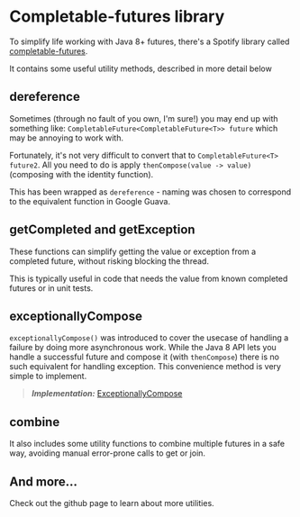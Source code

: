 # Completable-futures library

To simplify life working with Java 8+ futures, there's a Spotify library called
[completable-futures](https://github.com/spotify/completable-futures).

It contains some useful utility methods, described in more detail below

## dereference

Sometimes (through no fault of you own, I'm sure!) you may end up with something like:
`CompletableFuture<CompletableFuture<T>> future` which may be annoying to work with.

Fortunately, it's not very difficult to convert that to `CompletableFuture<T> future2`.
All you need to do is apply `thenCompose(value -> value)` (composing with the identity function).

This has been wrapped as `dereference` - naming was chosen to correspond to the equivalent function in Google Guava.

## getCompleted and getException

These functions can simplify getting the value or exception from a completed future, without risking blocking the thread.

This is typically useful in code that needs the value from known completed futures or in unit tests.

## exceptionallyCompose

`exceptionallyCompose()` was introduced to cover the usecase of handling a failure by doing more asynchronous work.
While the Java 8 API lets you handle a successful future and compose it (with `thenCompose`) there is no such
 equivalent for handling exception. This convenience method is very simple to implement.

> **_Implementation:_** [ExceptionallyCompose](src/test/java/se/krka/futures/ExceptionallyCompose.java)

## combine

It also includes some utility functions to combine multiple futures in a safe way, avoiding manual error-prone calls
to get or join. 

## And more...

Check out the github page to learn about more utilities.